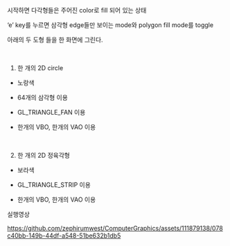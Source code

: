 시작하면 다각형들은 주어진 color로 fill 되어 있는 상태

‘e’ key를 누르면 삼각형 edge들만 보이는 mode와 polygon fill mode를 toggle

아래의 두 도형 들을 한 화면에 그린다. 

</br>

1) 한 개의 2D circle</br>

- 노랑색

- 64개의 삼각형 이용

- GL_TRIANGLE_FAN 이용

- 한개의 VBO, 한개의 VAO 이용

</br>

2) 한 개의 2D 정육각형

- 보라색

- GL_TRIANGLE_STRIP 이용

- 한개의 VBO, 한개의 VAO 이용</br>

실행영상


https://github.com/zephirumwest/ComputerGraphics/assets/111879138/078c40bb-149b-44df-a548-51be632b1db5



